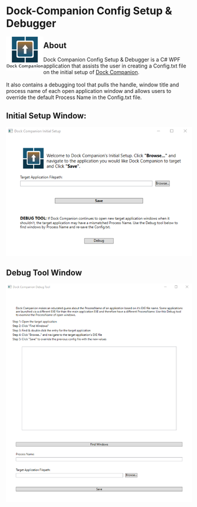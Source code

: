 # Dock-Companion Config Setup & Debugger
<img src="https://github.com/tronfacex/Dock-Companion/blob/master/DC-Logo-Text.png" width="20%" ALIGN="left"></img>

<h2 id="about">About</h2>
Dock Companion Config Setup & Debugger is a C# WPF application that assists the user in creating a Config.txt file on the initial setup of <a href="https://github.com/tronfacex/Dock-Companion">Dock Companion</a>.
</br></br>
It also contains a debugging tool that pulls the handle, window title and process name of each open application window and allows users to override the default Process Name in the Config.txt file.

<h2 id="intial-setup-window">Initial Setup Window:</h2>

![Initial Setup](DC-Initial-Setup-Window.png)

<h2 id="debug-window">Debug Tool Window</h2>

![Debug Window](DC-Debug-Window.png)
